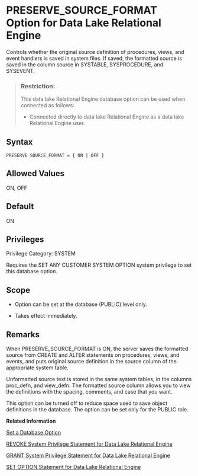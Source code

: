 <!-- loioa64bbbc584f210159564c4331b227c52 -->

# PRESERVE\_SOURCE\_FORMAT Option for Data Lake Relational Engine

Controls whether the original source definition of procedures, views, and event handlers is saved in system files. If saved, the formatted source is saved in the column source in SYSTABLE, SYSPROCEDURE, and SYSEVENT.



> ### Restriction:  
> This data lake Relational Engine database option can be used when connected as follows:
> 
> -   Connected directly to data lake Relational Engine as a data lake Relational Engine user.



<a name="loioa64bbbc584f210159564c4331b227c52__section_yqz_4ys_lrb"/>

## Syntax

```
PRESERVE_SOURCE_FORMAT = { ON | OFF }
```



<a name="loioa64bbbc584f210159564c4331b227c52__iq_refso_862"/>

## Allowed Values

ON, OFF



<a name="loioa64bbbc584f210159564c4331b227c52__iq_refso_863"/>

## Default

ON



<a name="loioa64bbbc584f210159564c4331b227c52__section_eym_3fc_3qb"/>

## Privileges

Privilege Category: SYSTEM

Requires the SET ANY CUSTOMER SYSTEM OPTION system privilege to set this database option.



<a name="loioa64bbbc584f210159564c4331b227c52__iq_refso_864"/>

## Scope

-   Option can be set at the database \(PUBLIC\) level only.

-   Takes effect immediately.




<a name="loioa64bbbc584f210159564c4331b227c52__iq_refso_865"/>

## Remarks

When PRESERVE\_SOURCE\_FORMAT is ON, the server saves the formatted source from CREATE and ALTER statements on procedures, views, and events, and puts original source definition in the source column of the appropriate system table.

Unformatted source text is stored in the same system tables, in the columns proc\_defn, and view\_defn. The formatted source column allows you to view the definitions with the spacing, comments, and case that you want.

This option can be turned off to reduce space used to save object definitions in the database. The option can be set only for the PUBLIC role.

**Related Information**  


[Set a Database Option](set-a-database-option-0dcb893.md "You set options with the SET OPTION statement.")

[REVOKE System Privilege Statement for Data Lake Relational Engine](../080-sql-statements/revoke-system-privilege-statement-for-data-lake-relational-engine-a3eadda.md "Removes specific system privileges from specific users and the right to administer the privilege.")

[GRANT System Privilege Statement for Data Lake Relational Engine](../080-sql-statements/grant-system-privilege-statement-for-data-lake-relational-engine-a3dfcb0.md "Grants specific system privileges to users or roles, with or without administrative rights.")

[SET OPTION Statement for Data Lake Relational Engine](../080-sql-statements/set-option-statement-for-data-lake-relational-engine-a625da7.md "Changes options that affect the behavior of the database and its compatibility with Transact-SQL. Setting the value of an option can change the behavior for all users or an individual user, in either a temporary or permanent scope.")

